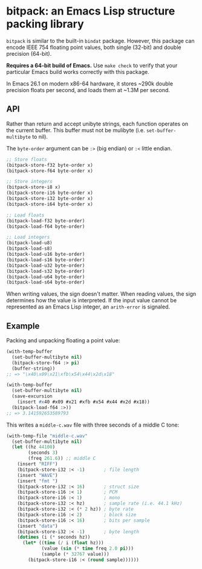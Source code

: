 # bitpack: an Emacs Lisp structure packing library

`bitpack` is similar to the built-in `bindat` package. However, this
package can encode IEEE 754 floating point values, both single
(32-bit) and double precision (64-bit).

**Requires a 64-bit build of Emacs.** Use `make check` to verify that
your particular Emacs build works correctly with this package.

In Emacs 26.1 on modern x86-64 hardware, it stores ~290k double
precision floats per second, and loads them at ~1.3M per second.

## API

Rather than return and accept unibyte strings, each function operates
on the current buffer. This buffer must not be mulibyte (i.e.
`set-buffer-multibyte` to nil).

The `byte-order` argument can be `:>` (big endian) or `:<` little
endian.

```el
;; Store floats
(bitpack-store-f32 byte-order x)
(bitpack-store-f64 byte-order x)

;; Store integers
(bitpack-store-i8 x)
(bitpack-store-i16 byte-order x)
(bitpack-store-i32 byte-order x)
(bitpack-store-i64 byte-order x)

;; Load floats
(bitpack-load-f32 byte-order)
(bitpack-load-f64 byte-order)

;; Load integers
(bitpack-load-u8)
(bitpack-load-s8)
(bitpack-load-u16 byte-order)
(bitpack-load-s16 byte-order)
(bitpack-load-u32 byte-order)
(bitpack-load-s32 byte-order)
(bitpack-load-u64 byte-order)
(bitpack-load-s64 byte-order)
```

When writing values, the sign doesn't matter. When reading values, the
sign determines how the value is interpreted. If the input value
cannot be represented as an Emacs Lisp integer, an `arith-error` is
signaled.

## Example

Packing and unpacking floating a point value:

```el
(with-temp-buffer
  (set-buffer-multibyte nil)
  (bitpack-store-f64 :> pi)
  (buffer-string))
;; => "\x40\x09\x21\xfb\x54\x44\x2d\x18"

(with-temp-buffer
  (set-buffer-multibyte nil)
  (save-excursion
    (insert #x40 #x09 #x21 #xfb #x54 #x44 #x2d #x18))
  (bitpack-load-f64 :>))
;; => 3.141592653589793
```

This writes a `middle-c.wav` file with three seconds of a middle C tone:

```el
(with-temp-file "middle-c.wav"
  (set-buffer-multibyte nil)
  (let ((hz 44100)
        (seconds 3)
        (freq 261.6)) ;; middle C
    (insert "RIFF")
    (bitpack-store-i32 :< -1)       ; file length
    (insert "WAVE")
    (insert "fmt ")
    (bitpack-store-i32 :< 16)       ; struct size
    (bitpack-store-i16 :< 1)        ; PCM
    (bitpack-store-i16 :< 1)        ; mono
    (bitpack-store-i32 :< hz)       ; sample rate (i.e. 44.1 kHz)
    (bitpack-store-i32 :< (* 2 hz)) ; byte rate
    (bitpack-store-i16 :< 2)        ; block size
    (bitpack-store-i16 :< 16)       ; bits per sample
    (insert "data")
    (bitpack-store-i32 :< -1)       ; byte length
    (dotimes (i (* seconds hz))
      (let* ((time (/ i (float hz)))
             (value (sin (* time freq 2.0 pi)))
             (sample (* 32767 value)))
        (bitpack-store-i16 :< (round sample))))))
```
